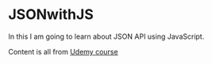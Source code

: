 # JSONwithJS

In this I am going to learn about JSON API using JavaScript.

Content is all from [Udemy course](https://www.udemy.com/course/json-course/)
